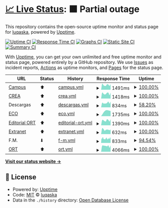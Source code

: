 # [📈 Live Status](https://luqaska.github.io/ort): <!--live status--> **🟧 Partial outage**

This repository contains the open-source uptime monitor and status page for [luqaska](https://luqaska.github.io/ort), powered by [Upptime](https://github.com/upptime/upptime).

[![Uptime CI](https://github.com/luqaska/ort/workflows/Uptime%20CI/badge.svg)](https://github.com/luqaska/ort/actions?query=workflow%3A%22Uptime+CI%22)
[![Response Time CI](https://github.com/luqaska/ort/workflows/Response%20Time%20CI/badge.svg)](https://github.com/luqaska/ort/actions?query=workflow%3A%22Response+Time+CI%22)
[![Graphs CI](https://github.com/luqaska/ort/workflows/Graphs%20CI/badge.svg)](https://github.com/luqaska/ort/actions?query=workflow%3A%22Graphs+CI%22)
[![Static Site CI](https://github.com/luqaska/ort/workflows/Static%20Site%20CI/badge.svg)](https://github.com/luqaska/ort/actions?query=workflow%3A%22Static+Site+CI%22)
[![Summary CI](https://github.com/luqaska/ort/workflows/Summary%20CI/badge.svg)](https://github.com/luqaska/ort/actions?query=workflow%3A%22Summary+CI%22)

With [Upptime](https://upptime.js.org), you can get your own unlimited and free uptime monitor and status page, powered entirely by a GitHub repository. We use [Issues](https://github.com/luqaska/ort/issues) as incident reports, [Actions](https://github.com/luqaska/ort/actions) as uptime monitors, and [Pages](https://luqaska.github.io/ort) for the status page.

<!--start: status pages-->
<!-- This summary is generated by Upptime (https://github.com/upptime/upptime) -->
<!-- Do not edit this manually, your changes will be overwritten -->
<!-- prettier-ignore -->
| URL | Status | History | Response Time | Uptime |
| --- | ------ | ------- | ------------- | ------ |
| <img alt="" src="https://external-content.duckduckgo.com/ip3/campus.ort.edu.ar.ico" height="13"> [Campus](https://campus.ort.edu.ar) | ⬆ | [campus.yml](https://github.com/luqaska/ort/commits/HEAD/history/campus.yml) | <details><summary><img alt="Response time graph" src="./graphs/campus/response-time-week.png" height="20"> 1491ms</summary><br><a href="https://luqaska.github.io/ort/history/campus"><img alt="Response time 1491" src="https://img.shields.io/endpoint?url=https%3A%2F%2Fraw.githubusercontent.com%2Fluqaska%2Fort%2FHEAD%2Fapi%2Fcampus%2Fresponse-time.json"></a><br><a href="https://luqaska.github.io/ort/history/campus"><img alt="24-hour response time 1561" src="https://img.shields.io/endpoint?url=https%3A%2F%2Fraw.githubusercontent.com%2Fluqaska%2Fort%2FHEAD%2Fapi%2Fcampus%2Fresponse-time-day.json"></a><br><a href="https://luqaska.github.io/ort/history/campus"><img alt="7-day response time 1491" src="https://img.shields.io/endpoint?url=https%3A%2F%2Fraw.githubusercontent.com%2Fluqaska%2Fort%2FHEAD%2Fapi%2Fcampus%2Fresponse-time-week.json"></a><br><a href="https://luqaska.github.io/ort/history/campus"><img alt="30-day response time 1491" src="https://img.shields.io/endpoint?url=https%3A%2F%2Fraw.githubusercontent.com%2Fluqaska%2Fort%2FHEAD%2Fapi%2Fcampus%2Fresponse-time-month.json"></a><br><a href="https://luqaska.github.io/ort/history/campus"><img alt="1-year response time 1491" src="https://img.shields.io/endpoint?url=https%3A%2F%2Fraw.githubusercontent.com%2Fluqaska%2Fort%2FHEAD%2Fapi%2Fcampus%2Fresponse-time-year.json"></a></details> | <details><summary><a href="https://luqaska.github.io/ort/history/campus">100.00%</a></summary><a href="https://luqaska.github.io/ort/history/campus"><img alt="All-time uptime 100.00%" src="https://img.shields.io/endpoint?url=https%3A%2F%2Fraw.githubusercontent.com%2Fluqaska%2Fort%2FHEAD%2Fapi%2Fcampus%2Fuptime.json"></a><br><a href="https://luqaska.github.io/ort/history/campus"><img alt="24-hour uptime 100.00%" src="https://img.shields.io/endpoint?url=https%3A%2F%2Fraw.githubusercontent.com%2Fluqaska%2Fort%2FHEAD%2Fapi%2Fcampus%2Fuptime-day.json"></a><br><a href="https://luqaska.github.io/ort/history/campus"><img alt="7-day uptime 100.00%" src="https://img.shields.io/endpoint?url=https%3A%2F%2Fraw.githubusercontent.com%2Fluqaska%2Fort%2FHEAD%2Fapi%2Fcampus%2Fuptime-week.json"></a><br><a href="https://luqaska.github.io/ort/history/campus"><img alt="30-day uptime 100.00%" src="https://img.shields.io/endpoint?url=https%3A%2F%2Fraw.githubusercontent.com%2Fluqaska%2Fort%2FHEAD%2Fapi%2Fcampus%2Fuptime-month.json"></a><br><a href="https://luqaska.github.io/ort/history/campus"><img alt="1-year uptime 100.00%" src="https://img.shields.io/endpoint?url=https%3A%2F%2Fraw.githubusercontent.com%2Fluqaska%2Fort%2FHEAD%2Fapi%2Fcampus%2Fuptime-year.json"></a></details>
| <img alt="" src="https://raw.githubusercontent.com/luqaska/ort/master/assets/crea.png" height="13"> [CREA](https://crea.ort.edu.ar) | ⬆ | [crea.yml](https://github.com/luqaska/ort/commits/HEAD/history/crea.yml) | <details><summary><img alt="Response time graph" src="./graphs/crea/response-time-week.png" height="20"> 1418ms</summary><br><a href="https://luqaska.github.io/ort/history/crea"><img alt="Response time 1418" src="https://img.shields.io/endpoint?url=https%3A%2F%2Fraw.githubusercontent.com%2Fluqaska%2Fort%2FHEAD%2Fapi%2Fcrea%2Fresponse-time.json"></a><br><a href="https://luqaska.github.io/ort/history/crea"><img alt="24-hour response time 1478" src="https://img.shields.io/endpoint?url=https%3A%2F%2Fraw.githubusercontent.com%2Fluqaska%2Fort%2FHEAD%2Fapi%2Fcrea%2Fresponse-time-day.json"></a><br><a href="https://luqaska.github.io/ort/history/crea"><img alt="7-day response time 1418" src="https://img.shields.io/endpoint?url=https%3A%2F%2Fraw.githubusercontent.com%2Fluqaska%2Fort%2FHEAD%2Fapi%2Fcrea%2Fresponse-time-week.json"></a><br><a href="https://luqaska.github.io/ort/history/crea"><img alt="30-day response time 1418" src="https://img.shields.io/endpoint?url=https%3A%2F%2Fraw.githubusercontent.com%2Fluqaska%2Fort%2FHEAD%2Fapi%2Fcrea%2Fresponse-time-month.json"></a><br><a href="https://luqaska.github.io/ort/history/crea"><img alt="1-year response time 1418" src="https://img.shields.io/endpoint?url=https%3A%2F%2Fraw.githubusercontent.com%2Fluqaska%2Fort%2FHEAD%2Fapi%2Fcrea%2Fresponse-time-year.json"></a></details> | <details><summary><a href="https://luqaska.github.io/ort/history/crea">100.00%</a></summary><a href="https://luqaska.github.io/ort/history/crea"><img alt="All-time uptime 100.00%" src="https://img.shields.io/endpoint?url=https%3A%2F%2Fraw.githubusercontent.com%2Fluqaska%2Fort%2FHEAD%2Fapi%2Fcrea%2Fuptime.json"></a><br><a href="https://luqaska.github.io/ort/history/crea"><img alt="24-hour uptime 100.00%" src="https://img.shields.io/endpoint?url=https%3A%2F%2Fraw.githubusercontent.com%2Fluqaska%2Fort%2FHEAD%2Fapi%2Fcrea%2Fuptime-day.json"></a><br><a href="https://luqaska.github.io/ort/history/crea"><img alt="7-day uptime 100.00%" src="https://img.shields.io/endpoint?url=https%3A%2F%2Fraw.githubusercontent.com%2Fluqaska%2Fort%2FHEAD%2Fapi%2Fcrea%2Fuptime-week.json"></a><br><a href="https://luqaska.github.io/ort/history/crea"><img alt="30-day uptime 100.00%" src="https://img.shields.io/endpoint?url=https%3A%2F%2Fraw.githubusercontent.com%2Fluqaska%2Fort%2FHEAD%2Fapi%2Fcrea%2Fuptime-month.json"></a><br><a href="https://luqaska.github.io/ort/history/crea"><img alt="1-year uptime 100.00%" src="https://img.shields.io/endpoint?url=https%3A%2F%2Fraw.githubusercontent.com%2Fluqaska%2Fort%2FHEAD%2Fapi%2Fcrea%2Fuptime-year.json"></a></details>
| <img alt="" src="https://favicons.githubusercontent.com/null" height="13"> Descargas | ⬆ | [descargas.yml](https://github.com/luqaska/ort/commits/HEAD/history/descargas.yml) | <details><summary><img alt="Response time graph" src="./graphs/descargas/response-time-week.png" height="20"> 834ms</summary><br><a href="https://luqaska.github.io/ort/history/descargas"><img alt="Response time 834" src="https://img.shields.io/endpoint?url=https%3A%2F%2Fraw.githubusercontent.com%2Fluqaska%2Fort%2FHEAD%2Fapi%2Fdescargas%2Fresponse-time.json"></a><br><a href="https://luqaska.github.io/ort/history/descargas"><img alt="24-hour response time 916" src="https://img.shields.io/endpoint?url=https%3A%2F%2Fraw.githubusercontent.com%2Fluqaska%2Fort%2FHEAD%2Fapi%2Fdescargas%2Fresponse-time-day.json"></a><br><a href="https://luqaska.github.io/ort/history/descargas"><img alt="7-day response time 834" src="https://img.shields.io/endpoint?url=https%3A%2F%2Fraw.githubusercontent.com%2Fluqaska%2Fort%2FHEAD%2Fapi%2Fdescargas%2Fresponse-time-week.json"></a><br><a href="https://luqaska.github.io/ort/history/descargas"><img alt="30-day response time 834" src="https://img.shields.io/endpoint?url=https%3A%2F%2Fraw.githubusercontent.com%2Fluqaska%2Fort%2FHEAD%2Fapi%2Fdescargas%2Fresponse-time-month.json"></a><br><a href="https://luqaska.github.io/ort/history/descargas"><img alt="1-year response time 834" src="https://img.shields.io/endpoint?url=https%3A%2F%2Fraw.githubusercontent.com%2Fluqaska%2Fort%2FHEAD%2Fapi%2Fdescargas%2Fresponse-time-year.json"></a></details> | <details><summary><a href="https://luqaska.github.io/ort/history/descargas">58.20%</a></summary><a href="https://luqaska.github.io/ort/history/descargas"><img alt="All-time uptime 58.20%" src="https://img.shields.io/endpoint?url=https%3A%2F%2Fraw.githubusercontent.com%2Fluqaska%2Fort%2FHEAD%2Fapi%2Fdescargas%2Fuptime.json"></a><br><a href="https://luqaska.github.io/ort/history/descargas"><img alt="24-hour uptime 100.00%" src="https://img.shields.io/endpoint?url=https%3A%2F%2Fraw.githubusercontent.com%2Fluqaska%2Fort%2FHEAD%2Fapi%2Fdescargas%2Fuptime-day.json"></a><br><a href="https://luqaska.github.io/ort/history/descargas"><img alt="7-day uptime 58.20%" src="https://img.shields.io/endpoint?url=https%3A%2F%2Fraw.githubusercontent.com%2Fluqaska%2Fort%2FHEAD%2Fapi%2Fdescargas%2Fuptime-week.json"></a><br><a href="https://luqaska.github.io/ort/history/descargas"><img alt="30-day uptime 58.20%" src="https://img.shields.io/endpoint?url=https%3A%2F%2Fraw.githubusercontent.com%2Fluqaska%2Fort%2FHEAD%2Fapi%2Fdescargas%2Fuptime-month.json"></a><br><a href="https://luqaska.github.io/ort/history/descargas"><img alt="1-year uptime 58.20%" src="https://img.shields.io/endpoint?url=https%3A%2F%2Fraw.githubusercontent.com%2Fluqaska%2Fort%2FHEAD%2Fapi%2Fdescargas%2Fuptime-year.json"></a></details>
| <img alt="" src="https://external-content.duckduckgo.com/ip3/eco.ort.edu.ar.ico" height="13"> [ECO](http://eco.ort.edu.ar) | ⬆ | [eco.yml](https://github.com/luqaska/ort/commits/HEAD/history/eco.yml) | <details><summary><img alt="Response time graph" src="./graphs/eco/response-time-week.png" height="20"> 1735ms</summary><br><a href="https://luqaska.github.io/ort/history/eco"><img alt="Response time 1735" src="https://img.shields.io/endpoint?url=https%3A%2F%2Fraw.githubusercontent.com%2Fluqaska%2Fort%2FHEAD%2Fapi%2Feco%2Fresponse-time.json"></a><br><a href="https://luqaska.github.io/ort/history/eco"><img alt="24-hour response time 1735" src="https://img.shields.io/endpoint?url=https%3A%2F%2Fraw.githubusercontent.com%2Fluqaska%2Fort%2FHEAD%2Fapi%2Feco%2Fresponse-time-day.json"></a><br><a href="https://luqaska.github.io/ort/history/eco"><img alt="7-day response time 1735" src="https://img.shields.io/endpoint?url=https%3A%2F%2Fraw.githubusercontent.com%2Fluqaska%2Fort%2FHEAD%2Fapi%2Feco%2Fresponse-time-week.json"></a><br><a href="https://luqaska.github.io/ort/history/eco"><img alt="30-day response time 1735" src="https://img.shields.io/endpoint?url=https%3A%2F%2Fraw.githubusercontent.com%2Fluqaska%2Fort%2FHEAD%2Fapi%2Feco%2Fresponse-time-month.json"></a><br><a href="https://luqaska.github.io/ort/history/eco"><img alt="1-year response time 1735" src="https://img.shields.io/endpoint?url=https%3A%2F%2Fraw.githubusercontent.com%2Fluqaska%2Fort%2FHEAD%2Fapi%2Feco%2Fresponse-time-year.json"></a></details> | <details><summary><a href="https://luqaska.github.io/ort/history/eco">100.00%</a></summary><a href="https://luqaska.github.io/ort/history/eco"><img alt="All-time uptime 100.00%" src="https://img.shields.io/endpoint?url=https%3A%2F%2Fraw.githubusercontent.com%2Fluqaska%2Fort%2FHEAD%2Fapi%2Feco%2Fuptime.json"></a><br><a href="https://luqaska.github.io/ort/history/eco"><img alt="24-hour uptime 100.00%" src="https://img.shields.io/endpoint?url=https%3A%2F%2Fraw.githubusercontent.com%2Fluqaska%2Fort%2FHEAD%2Fapi%2Feco%2Fuptime-day.json"></a><br><a href="https://luqaska.github.io/ort/history/eco"><img alt="7-day uptime 100.00%" src="https://img.shields.io/endpoint?url=https%3A%2F%2Fraw.githubusercontent.com%2Fluqaska%2Fort%2FHEAD%2Fapi%2Feco%2Fuptime-week.json"></a><br><a href="https://luqaska.github.io/ort/history/eco"><img alt="30-day uptime 100.00%" src="https://img.shields.io/endpoint?url=https%3A%2F%2Fraw.githubusercontent.com%2Fluqaska%2Fort%2FHEAD%2Fapi%2Feco%2Fuptime-month.json"></a><br><a href="https://luqaska.github.io/ort/history/eco"><img alt="1-year uptime 100.00%" src="https://img.shields.io/endpoint?url=https%3A%2F%2Fraw.githubusercontent.com%2Fluqaska%2Fort%2FHEAD%2Fapi%2Feco%2Fuptime-year.json"></a></details>
| <img alt="" src="https://raw.githubusercontent.com/luqaska/ort/master/assets/editorial-ort.png" height="13"> [Editorial ORT](https://editorial.ort.edu.ar) | ⬆ | [editorial-ort.yml](https://github.com/luqaska/ort/commits/HEAD/history/editorial-ort.yml) | <details><summary><img alt="Response time graph" src="./graphs/editorial-ort/response-time-week.png" height="20"> 1390ms</summary><br><a href="https://luqaska.github.io/ort/history/editorial-ort"><img alt="Response time 1390" src="https://img.shields.io/endpoint?url=https%3A%2F%2Fraw.githubusercontent.com%2Fluqaska%2Fort%2FHEAD%2Fapi%2Feditorial-ort%2Fresponse-time.json"></a><br><a href="https://luqaska.github.io/ort/history/editorial-ort"><img alt="24-hour response time 1496" src="https://img.shields.io/endpoint?url=https%3A%2F%2Fraw.githubusercontent.com%2Fluqaska%2Fort%2FHEAD%2Fapi%2Feditorial-ort%2Fresponse-time-day.json"></a><br><a href="https://luqaska.github.io/ort/history/editorial-ort"><img alt="7-day response time 1390" src="https://img.shields.io/endpoint?url=https%3A%2F%2Fraw.githubusercontent.com%2Fluqaska%2Fort%2FHEAD%2Fapi%2Feditorial-ort%2Fresponse-time-week.json"></a><br><a href="https://luqaska.github.io/ort/history/editorial-ort"><img alt="30-day response time 1390" src="https://img.shields.io/endpoint?url=https%3A%2F%2Fraw.githubusercontent.com%2Fluqaska%2Fort%2FHEAD%2Fapi%2Feditorial-ort%2Fresponse-time-month.json"></a><br><a href="https://luqaska.github.io/ort/history/editorial-ort"><img alt="1-year response time 1390" src="https://img.shields.io/endpoint?url=https%3A%2F%2Fraw.githubusercontent.com%2Fluqaska%2Fort%2FHEAD%2Fapi%2Feditorial-ort%2Fresponse-time-year.json"></a></details> | <details><summary><a href="https://luqaska.github.io/ort/history/editorial-ort">100.00%</a></summary><a href="https://luqaska.github.io/ort/history/editorial-ort"><img alt="All-time uptime 100.00%" src="https://img.shields.io/endpoint?url=https%3A%2F%2Fraw.githubusercontent.com%2Fluqaska%2Fort%2FHEAD%2Fapi%2Feditorial-ort%2Fuptime.json"></a><br><a href="https://luqaska.github.io/ort/history/editorial-ort"><img alt="24-hour uptime 100.00%" src="https://img.shields.io/endpoint?url=https%3A%2F%2Fraw.githubusercontent.com%2Fluqaska%2Fort%2FHEAD%2Fapi%2Feditorial-ort%2Fuptime-day.json"></a><br><a href="https://luqaska.github.io/ort/history/editorial-ort"><img alt="7-day uptime 100.00%" src="https://img.shields.io/endpoint?url=https%3A%2F%2Fraw.githubusercontent.com%2Fluqaska%2Fort%2FHEAD%2Fapi%2Feditorial-ort%2Fuptime-week.json"></a><br><a href="https://luqaska.github.io/ort/history/editorial-ort"><img alt="30-day uptime 100.00%" src="https://img.shields.io/endpoint?url=https%3A%2F%2Fraw.githubusercontent.com%2Fluqaska%2Fort%2FHEAD%2Fapi%2Feditorial-ort%2Fuptime-month.json"></a><br><a href="https://luqaska.github.io/ort/history/editorial-ort"><img alt="1-year uptime 100.00%" src="https://img.shields.io/endpoint?url=https%3A%2F%2Fraw.githubusercontent.com%2Fluqaska%2Fort%2FHEAD%2Fapi%2Feditorial-ort%2Fuptime-year.json"></a></details>
| <img alt="" src="https://favicons.githubusercontent.com/extranet.ort.edu.ar" height="13"> [Extranet](http://extranet.ort.edu.ar) | ⬆ | [extranet.yml](https://github.com/luqaska/ort/commits/HEAD/history/extranet.yml) | <details><summary><img alt="Response time graph" src="./graphs/extranet/response-time-week.png" height="20"> 632ms</summary><br><a href="https://luqaska.github.io/ort/history/extranet"><img alt="Response time 632" src="https://img.shields.io/endpoint?url=https%3A%2F%2Fraw.githubusercontent.com%2Fluqaska%2Fort%2FHEAD%2Fapi%2Fextranet%2Fresponse-time.json"></a><br><a href="https://luqaska.github.io/ort/history/extranet"><img alt="24-hour response time 612" src="https://img.shields.io/endpoint?url=https%3A%2F%2Fraw.githubusercontent.com%2Fluqaska%2Fort%2FHEAD%2Fapi%2Fextranet%2Fresponse-time-day.json"></a><br><a href="https://luqaska.github.io/ort/history/extranet"><img alt="7-day response time 632" src="https://img.shields.io/endpoint?url=https%3A%2F%2Fraw.githubusercontent.com%2Fluqaska%2Fort%2FHEAD%2Fapi%2Fextranet%2Fresponse-time-week.json"></a><br><a href="https://luqaska.github.io/ort/history/extranet"><img alt="30-day response time 632" src="https://img.shields.io/endpoint?url=https%3A%2F%2Fraw.githubusercontent.com%2Fluqaska%2Fort%2FHEAD%2Fapi%2Fextranet%2Fresponse-time-month.json"></a><br><a href="https://luqaska.github.io/ort/history/extranet"><img alt="1-year response time 632" src="https://img.shields.io/endpoint?url=https%3A%2F%2Fraw.githubusercontent.com%2Fluqaska%2Fort%2FHEAD%2Fapi%2Fextranet%2Fresponse-time-year.json"></a></details> | <details><summary><a href="https://luqaska.github.io/ort/history/extranet">100.00%</a></summary><a href="https://luqaska.github.io/ort/history/extranet"><img alt="All-time uptime 100.00%" src="https://img.shields.io/endpoint?url=https%3A%2F%2Fraw.githubusercontent.com%2Fluqaska%2Fort%2FHEAD%2Fapi%2Fextranet%2Fuptime.json"></a><br><a href="https://luqaska.github.io/ort/history/extranet"><img alt="24-hour uptime 100.00%" src="https://img.shields.io/endpoint?url=https%3A%2F%2Fraw.githubusercontent.com%2Fluqaska%2Fort%2FHEAD%2Fapi%2Fextranet%2Fuptime-day.json"></a><br><a href="https://luqaska.github.io/ort/history/extranet"><img alt="7-day uptime 100.00%" src="https://img.shields.io/endpoint?url=https%3A%2F%2Fraw.githubusercontent.com%2Fluqaska%2Fort%2FHEAD%2Fapi%2Fextranet%2Fuptime-week.json"></a><br><a href="https://luqaska.github.io/ort/history/extranet"><img alt="30-day uptime 100.00%" src="https://img.shields.io/endpoint?url=https%3A%2F%2Fraw.githubusercontent.com%2Fluqaska%2Fort%2FHEAD%2Fapi%2Fextranet%2Fuptime-month.json"></a><br><a href="https://luqaska.github.io/ort/history/extranet"><img alt="1-year uptime 100.00%" src="https://img.shields.io/endpoint?url=https%3A%2F%2Fraw.githubusercontent.com%2Fluqaska%2Fort%2FHEAD%2Fapi%2Fextranet%2Fuptime-year.json"></a></details>
| <img alt="" src="https://favicons.githubusercontent.com/null" height="13"> F.M. | ⬇ | [f-m.yml](https://github.com/luqaska/ort/commits/HEAD/history/f-m.yml) | <details><summary><img alt="Response time graph" src="./graphs/f-m/response-time-week.png" height="20"> 833ms</summary><br><a href="https://luqaska.github.io/ort/history/f-m"><img alt="Response time 833" src="https://img.shields.io/endpoint?url=https%3A%2F%2Fraw.githubusercontent.com%2Fluqaska%2Fort%2FHEAD%2Fapi%2Ff-m%2Fresponse-time.json"></a><br><a href="https://luqaska.github.io/ort/history/f-m"><img alt="24-hour response time 859" src="https://img.shields.io/endpoint?url=https%3A%2F%2Fraw.githubusercontent.com%2Fluqaska%2Fort%2FHEAD%2Fapi%2Ff-m%2Fresponse-time-day.json"></a><br><a href="https://luqaska.github.io/ort/history/f-m"><img alt="7-day response time 833" src="https://img.shields.io/endpoint?url=https%3A%2F%2Fraw.githubusercontent.com%2Fluqaska%2Fort%2FHEAD%2Fapi%2Ff-m%2Fresponse-time-week.json"></a><br><a href="https://luqaska.github.io/ort/history/f-m"><img alt="30-day response time 833" src="https://img.shields.io/endpoint?url=https%3A%2F%2Fraw.githubusercontent.com%2Fluqaska%2Fort%2FHEAD%2Fapi%2Ff-m%2Fresponse-time-month.json"></a><br><a href="https://luqaska.github.io/ort/history/f-m"><img alt="1-year response time 833" src="https://img.shields.io/endpoint?url=https%3A%2F%2Fraw.githubusercontent.com%2Fluqaska%2Fort%2FHEAD%2Fapi%2Ff-m%2Fresponse-time-year.json"></a></details> | <details><summary><a href="https://luqaska.github.io/ort/history/f-m">94.54%</a></summary><a href="https://luqaska.github.io/ort/history/f-m"><img alt="All-time uptime 94.54%" src="https://img.shields.io/endpoint?url=https%3A%2F%2Fraw.githubusercontent.com%2Fluqaska%2Fort%2FHEAD%2Fapi%2Ff-m%2Fuptime.json"></a><br><a href="https://luqaska.github.io/ort/history/f-m"><img alt="24-hour uptime 93.71%" src="https://img.shields.io/endpoint?url=https%3A%2F%2Fraw.githubusercontent.com%2Fluqaska%2Fort%2FHEAD%2Fapi%2Ff-m%2Fuptime-day.json"></a><br><a href="https://luqaska.github.io/ort/history/f-m"><img alt="7-day uptime 94.54%" src="https://img.shields.io/endpoint?url=https%3A%2F%2Fraw.githubusercontent.com%2Fluqaska%2Fort%2FHEAD%2Fapi%2Ff-m%2Fuptime-week.json"></a><br><a href="https://luqaska.github.io/ort/history/f-m"><img alt="30-day uptime 94.54%" src="https://img.shields.io/endpoint?url=https%3A%2F%2Fraw.githubusercontent.com%2Fluqaska%2Fort%2FHEAD%2Fapi%2Ff-m%2Fuptime-month.json"></a><br><a href="https://luqaska.github.io/ort/history/f-m"><img alt="1-year uptime 94.54%" src="https://img.shields.io/endpoint?url=https%3A%2F%2Fraw.githubusercontent.com%2Fluqaska%2Fort%2FHEAD%2Fapi%2Ff-m%2Fuptime-year.json"></a></details>
| <img alt="" src="https://favicons.githubusercontent.com/www.ort.edu.ar" height="13"> [ORT](https://www.ort.edu.ar) | ⬆ | [ort.yml](https://github.com/luqaska/ort/commits/HEAD/history/ort.yml) | <details><summary><img alt="Response time graph" src="./graphs/ort/response-time-week.png" height="20"> 4066ms</summary><br><a href="https://luqaska.github.io/ort/history/ort"><img alt="Response time 4066" src="https://img.shields.io/endpoint?url=https%3A%2F%2Fraw.githubusercontent.com%2Fluqaska%2Fort%2FHEAD%2Fapi%2Fort%2Fresponse-time.json"></a><br><a href="https://luqaska.github.io/ort/history/ort"><img alt="24-hour response time 3871" src="https://img.shields.io/endpoint?url=https%3A%2F%2Fraw.githubusercontent.com%2Fluqaska%2Fort%2FHEAD%2Fapi%2Fort%2Fresponse-time-day.json"></a><br><a href="https://luqaska.github.io/ort/history/ort"><img alt="7-day response time 4066" src="https://img.shields.io/endpoint?url=https%3A%2F%2Fraw.githubusercontent.com%2Fluqaska%2Fort%2FHEAD%2Fapi%2Fort%2Fresponse-time-week.json"></a><br><a href="https://luqaska.github.io/ort/history/ort"><img alt="30-day response time 4066" src="https://img.shields.io/endpoint?url=https%3A%2F%2Fraw.githubusercontent.com%2Fluqaska%2Fort%2FHEAD%2Fapi%2Fort%2Fresponse-time-month.json"></a><br><a href="https://luqaska.github.io/ort/history/ort"><img alt="1-year response time 4066" src="https://img.shields.io/endpoint?url=https%3A%2F%2Fraw.githubusercontent.com%2Fluqaska%2Fort%2FHEAD%2Fapi%2Fort%2Fresponse-time-year.json"></a></details> | <details><summary><a href="https://luqaska.github.io/ort/history/ort">100.00%</a></summary><a href="https://luqaska.github.io/ort/history/ort"><img alt="All-time uptime 100.00%" src="https://img.shields.io/endpoint?url=https%3A%2F%2Fraw.githubusercontent.com%2Fluqaska%2Fort%2FHEAD%2Fapi%2Fort%2Fuptime.json"></a><br><a href="https://luqaska.github.io/ort/history/ort"><img alt="24-hour uptime 100.00%" src="https://img.shields.io/endpoint?url=https%3A%2F%2Fraw.githubusercontent.com%2Fluqaska%2Fort%2FHEAD%2Fapi%2Fort%2Fuptime-day.json"></a><br><a href="https://luqaska.github.io/ort/history/ort"><img alt="7-day uptime 100.00%" src="https://img.shields.io/endpoint?url=https%3A%2F%2Fraw.githubusercontent.com%2Fluqaska%2Fort%2FHEAD%2Fapi%2Fort%2Fuptime-week.json"></a><br><a href="https://luqaska.github.io/ort/history/ort"><img alt="30-day uptime 100.00%" src="https://img.shields.io/endpoint?url=https%3A%2F%2Fraw.githubusercontent.com%2Fluqaska%2Fort%2FHEAD%2Fapi%2Fort%2Fuptime-month.json"></a><br><a href="https://luqaska.github.io/ort/history/ort"><img alt="1-year uptime 100.00%" src="https://img.shields.io/endpoint?url=https%3A%2F%2Fraw.githubusercontent.com%2Fluqaska%2Fort%2FHEAD%2Fapi%2Fort%2Fuptime-year.json"></a></details>

<!--end: status pages-->

[**Visit our status website →**](https://luqaska.github.io/ort)

## 📄 License

- Powered by: [Upptime](https://github.com/upptime/upptime)
- Code: [MIT](./LICENSE) © [luqaska](https://luqaska.github.io/ort)
- Data in the `./history` directory: [Open Database License](https://opendatacommons.org/licenses/odbl/1-0/)
